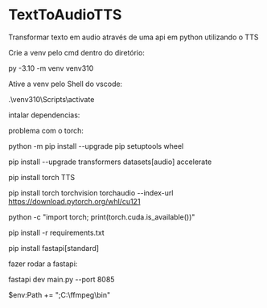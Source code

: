 # TextToAudioTTS
Transformar texto em audio através de uma api em python utilizando o TTS


Crie a venv pelo cmd dentro do diretório:

py -3.10 -m venv venv310


Ative a venv pelo Shell do vscode:


.\venv310\Scripts\activate


intalar dependencias:


problema com o torch:

python -m pip install --upgrade pip setuptools wheel

pip install --upgrade transformers datasets[audio] accelerate

pip install torch TTS

pip install torch torchvision torchaudio --index-url https://download.pytorch.org/whl/cu121

python -c "import torch; print(torch.cuda.is_available())"

pip install -r requirements.txt


pip install fastapi[standard]

fazer rodar a fastapi:

fastapi dev main.py --port 8085

$env:Path += ";C:\ffmpeg\bin"
